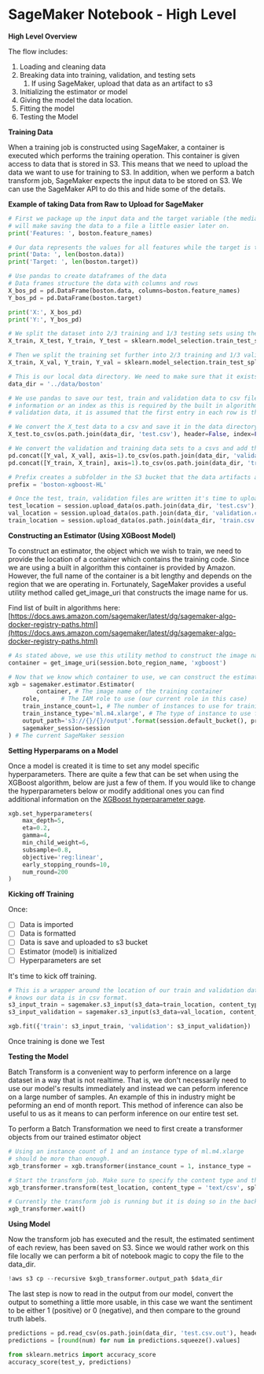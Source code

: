 # SageMaker Notebook - High Level

**High Level Overview**

The flow includes:

1. Loading and cleaning data
2. Breaking data into training, validation, and testing sets
    1. If using SageMaker, upload that data as an artifact to s3
3. Initializing the estimator or model
4. Giving the model the data location.
5. Fitting the model
6. Testing the Model

**Training Data**

When a training job is constructed using SageMaker, a container is executed which performs the training operation. This container is given access to data that is stored in S3. This means that we need to upload the data we want to use for training to S3. In addition, when we perform a batch transform job, SageMaker expects the input data to be stored on S3. We can use the SageMaker API to do this and hide some of the details.

**Example of taking Data from Raw to Upload for SageMaker**

```python
# First we package up the input data and the target variable (the median value) as pandas dataframes. This
# will make saving the data to a file a little easier later on.
print('Features: ', boston.feature_names)

# Our data represents the values for all features while the target is the labels/predictions.
print('Data: ', len(boston.data))
print('Target: ', len(boston.target))

# Use pandas to create dataframes of the data
# Data frames structure the data with columns and rows
X_bos_pd = pd.DataFrame(boston.data, columns=boston.feature_names)
Y_bos_pd = pd.DataFrame(boston.target)

print('X:', X_bos_pd)
print('Y:', Y_bos_pd)

# We split the dataset into 2/3 training and 1/3 testing sets using the sklearn.model_selection.train_test_split method.
X_train, X_test, Y_train, Y_test = sklearn.model_selection.train_test_split(X_bos_pd, Y_bos_pd, test_size=0.33)

# Then we split the training set further into 2/3 training and 1/3 validation sets using same method.
X_train, X_val, Y_train, Y_val = sklearn.model_selection.train_test_split(X_train, Y_train, test_size=0.33)

# This is our local data directory. We need to make sure that it exists.
data_dir = '../data/boston'

# We use pandas to save our test, train and validation data to csv files. Note that we make sure not to include header
# information or an index as this is required by the built in algorithms provided by Amazon. Also, for the train and
# validation data, it is assumed that the first entry in each row is the target variable.

# We convert the X_test data to a csv and save it in the data directory WITHOUT Y_test labels.
X_test.to_csv(os.path.join(data_dir, 'test.csv'), header=False, index=False)

# We convert the validation and training data sets to a csvs and add them to the data directory.
pd.concat([Y_val, X_val], axis=1).to_csv(os.path.join(data_dir, 'validation.csv'), header=False, index=False)
pd.concat([Y_train, X_train], axis=1).to_csv(os.path.join(data_dir, 'train.csv'), header=False, index=False)

# Prefix creates a subfolder in the S3 bucket that the data artifacts are being uploaded to.
prefix = 'boston-xgboost-HL'

# Once the test, train, validation files are written it's time to upload them to S3
test_location = session.upload_data(os.path.join(data_dir, 'test.csv'), key_prefix=prefix)
val_location = session.upload_data(os.path.join(data_dir, 'validation.csv'), key_prefix=prefix)
train_location = session.upload_data(os.path.join(data_dir, 'train.csv'), key_prefix=prefix)
```

**Constructing an Estimator (Using XGBoost Model)**

To construct an estimator, the object which we wish to train, we need to provide the location of a container which contains the training code. Since we are using a built in algorithm this container is provided by Amazon. However, the full name of the container is a bit lengthy and depends on the region that we are operating in. Fortunately, SageMaker provides a useful utility method called get_image_uri that constructs the image name for us.

Find list of built in algorithms here: [https://docs.aws.amazon.com/sagemaker/latest/dg/sagemaker-algo-docker-registry-paths.html](https://docs.aws.amazon.com/sagemaker/latest/dg/sagemaker-algo-docker-registry-paths.html)

```python
# As stated above, we use this utility method to construct the image name for the training container.
container = get_image_uri(session.boto_region_name, 'xgboost')

# Now that we know which container to use, we can construct the estimator object.
xgb = sagemaker.estimator.Estimator(
		container, # The image name of the training container
    role,      # The IAM role to use (our current role in this case)
    train_instance_count=1, # The number of instances to use for training
    train_instance_type='ml.m4.xlarge', # The type of instance to use for training
    output_path='s3://{}/{}/output'.format(session.default_bucket(), prefix), # Where to save the output (the model artifacts)
    sagemaker_session=session
) # The current SageMaker session
```

**Setting Hyperparams on a Model**

Once a model is created it is time to set any model specific hyperparameters. There are quite a few that can be set when using the XGBoost algorithm, below are just a few of them. If you would like to change the hyperparameters below or modify additional ones you can find additional information on the [XGBoost hyperparameter page](https://docs.aws.amazon.com/sagemaker/latest/dg/xgboost_hyperparameters.html).

```python
xgb.set_hyperparameters(
    max_depth=5,
    eta=0.2,
    gamma=4,
    min_child_weight=6,
    subsample=0.8,
    objective='reg:linear',
    early_stopping_rounds=10,
    num_round=200
)
```

**Kicking off Training**

Once:

- [ ]  Data is imported
- [ ]  Data is formatted
- [ ]  Data is save and uploaded to s3 bucket
- [ ]  Estimator (model) is initialized
- [ ]  Hyperparameters are set

It's time to kick off training.

```python
# This is a wrapper around the location of our train and validation data, to make sure that SageMaker
# knows our data is in csv format.
s3_input_train = sagemaker.s3_input(s3_data=train_location, content_type='csv')
s3_input_validation = sagemaker.s3_input(s3_data=val_location, content_type='csv')

xgb.fit({'train': s3_input_train, 'validation': s3_input_validation})
```

Once training is done we Test

**Testing the Model**

Batch Transform is a convenient way to perform inference on a large dataset in a way that is not realtime. That is, we don't necessarily need to use our model's results immediately and instead we can peform inference on a large number of samples. An example of this in industry might be peforming an end of month report. This method of inference can also be useful to us as it means to can perform inference on our entire test set.

To perform a Batch Transformation we need to first create a transformer objects from our trained estimator object

```python
# Using an instance count of 1 and an instance type of ml.m4.xlarge
# should be more than enough.
xgb_transformer = xgb.transformer(instance_count = 1, instance_type = 'ml.m4.xlarge')

# Start the transform job. Make sure to specify the content type and the split type of the test data.
xgb_transformer.transform(test_location, content_type = 'text/csv', split_type = 'Line')

# Currently the transform job is running but it is doing so in the background. Since we wish to wait until the transform job is done and we would like a bit of feedback we can run the wait() method.
xgb_transformer.wait()
```

**Using Model**

Now the transform job has executed and the result, the estimated sentiment of each review, has been saved on S3. Since we would rather work on this file locally we can perform a bit of notebook magic to copy the file to the data_dir.

```python
!aws s3 cp --recursive $xgb_transformer.output_path $data_dir
```

The last step is now to read in the output from our model, convert the output to something a little more usable, in this case we want the sentiment to be either 1 (positive) or 0 (negative), and then compare to the ground truth labels.

```python
predictions = pd.read_csv(os.path.join(data_dir, 'test.csv.out'), header=None)
predictions = [round(num) for num in predictions.squeeze().values]

from sklearn.metrics import accuracy_score
accuracy_score(test_y, predictions)
```